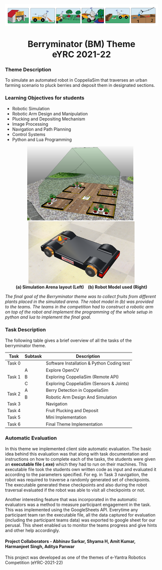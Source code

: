 <div align = "center"><img src="./Images/berryminator_theme1.png" alt="im1" width=900><h1>Berryminator (BM) Theme<br> eYRC 2021-22</h1>

</div>

### Theme Description
To simulate an automated robot in CoppeliaSim that traverses an urban farming scenario to pluck berries and deposit them in designated sections.

### Learning Objectives for students
- Robotic Simulation
- Robotic Arm Design and Manipulation 
- Plucking and Depositing Mechanism
- Image Processing
- Navigation and Path Planning
- Control Systems
- Python and Lua Programming

<div align = "center"><img src="./Images/arena.png" alt="img2" width=350> &nbsp;<img src="./Images/robot.png" alt="img2" width=350>
<br><b>(a) Simulation Arena layout (Left) &nbsp;&nbsp; (b) Robot Model used (Right) </b>

</div>

*The final goal of the Berryminator theme was to collect fruits from different plants placed in the simulated arena. The robot model in (b) was provided to the teams. The teams in the competition had to construct a robotic arm on top of the robot and implement the programming of the whole setup in python and lua to implement the final goal.*

### Task Description
The following table gives a brief overview of all the tasks of the berryminator theme.

<div align = "center">
<!-- <style type="text/css">
.tg  {border-collapse:collapse;border-spacing:0;}
.tg td{border-color:black;border-style:solid;border-width:1px;font-family:Arial, sans-serif;font-size:14px;
  overflow:hidden;padding:10px 5px;word-break:normal;}
.tg th{border-color:black;border-style:solid;border-width:1px;font-family:Arial, sans-serif;font-size:14px;
  font-weight:normal;overflow:hidden;padding:10px 5px;word-break:normal;}
.tg .tg-c3ow{border-color:inherit;text-align:center;vertical-align:top}
.tg .tg-7btt{border-color:inherit;font-weight:bold;text-align:center;vertical-align:top}
.tg .tg-0pky{border-color:inherit;text-align:left;vertical-align:top}
</style> -->
<table class="tg"><thead>
  <tr>
    <th class="tg-7btt">Task</th>
    <th class="tg-7btt">Subtask</th>
    <th class="tg-7btt">Description</th>
  </tr></thead>
<tbody>
  <tr>
    <td class="tg-c3ow">Task 0</td>
    <td class="tg-c3ow"></td>
    <td class="tg-0pky">Software Installation &amp; Python Coding test</td>
  </tr>
  <tr>
    <td class="tg-c3ow" rowspan="3">Task 1</td>
    <td class="tg-c3ow">A</td>
    <td class="tg-0pky">Explore OpenCV</td>
  </tr>
  <tr>
    <td class="tg-c3ow">B</td>
    <td class="tg-0pky">Exploring CoppeliaSim (Remote API)</td>
  </tr>
  <tr>
    <td class="tg-c3ow">C</td>
    <td class="tg-0pky">Exploring CoppeliaSim (Sensors &amp; Joints)</td>
  </tr>
  <tr>
    <td class="tg-c3ow" rowspan="2">Task 2</td>
    <td class="tg-c3ow">A</td>
    <td class="tg-0pky">Berry Detection in CoppeliaSim</td>
  </tr>
  <tr>
    <td class="tg-c3ow">B</td>
    <td class="tg-0pky">Robotic Arm Design And Simulation</td>
  </tr>
  <tr>
    <td class="tg-c3ow">Task 3</td>
    <td class="tg-c3ow"></td>
    <td class="tg-0pky">Navigation</td>
  </tr>
  <tr>
    <td class="tg-c3ow">Task 4</td>
    <td class="tg-c3ow"></td>
    <td class="tg-0pky">Fruit Plucking and Deposit</td>
  </tr>
  <tr>
    <td class="tg-c3ow">Task 5</td>
    <td class="tg-c3ow"></td>
    <td class="tg-0pky">Mini Implementation</td>
  </tr>
  <tr>
    <td class="tg-c3ow">Task 6</td>
    <td class="tg-c3ow"></td>
    <td class="tg-0pky">Final Theme Implementation</td>
  </tr>
</tbody></table>

</div>

### Automatic Evaluation
In this theme we implemented client side automatic evaluation. The basic idea behind this evaluation was that along with task documentation and instructions on how to complete each of the tasks, the students were given an **executable file (.exe)** which they had to run on their machines. This executable file took the students own written code as input and evaluated it according to the parameters specified. For eg. in Task 3 navigation, the robot was required to traverse a randomly generated set of checkpoints. The executable generated these checkpoints and also during the robot traversal evaluated if the robot was able to visit all checkpoints or not.

Another interesting feature that was incorporated in the automatic evaluators was a method to measure participant engagement in the task. This was implemented using the GoogleSheets API. Everytime any participant team ran the executable file, all the data captured for evaluation (including the participant teams data) was exported to google sheet for our perusal. This sheet enabled us to monitor the teams progress and give hints and other help accordingly.

#### **Project Collaborators** - Abhinav Sarkar, Shyama H, Amit Kumar, Harmanjeet Singh, Aditya Panwar
This project was developed as one of the themes of e-Yantra Robotics Competition (eYRC-2021-22)